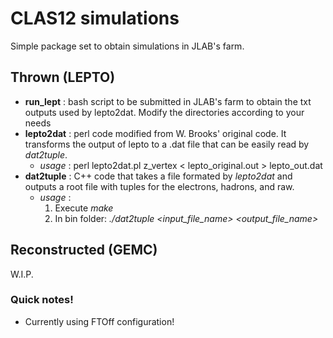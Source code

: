 # CLAS12 simulations
Simple package set to obtain simulations in JLAB's farm.
## Thrown (LEPTO)
- **run_lept** : bash script to be submitted in JLAB's farm to obtain the txt outputs used by lepto2dat. Modify the directories according to your needs
- **lepto2dat** : perl code modified from W. Brooks' original code. It transforms the output of lepto to a .dat file that can be easily read by *dat2tuple*.
    - *usage* : perl lepto2dat.pl z_vertex < lepto_original.out > lepto_out.dat
- **dat2tuple** : C++ code that takes a file formated by *lepto2dat* and outputs a root file with tuples for the electrons, hadrons, and raw.
    - *usage* :
       1. Execute *make*
       2. In bin folder: *./dat2tuple <input_file_name> <output_file_name>*
## Reconstructed (GEMC)
W.I.P.

### Quick notes!
- Currently using FTOff configuration!